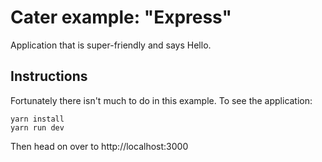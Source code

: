 # Cater example: "Express"

Application that is super-friendly and says Hello.

## Instructions

Fortunately there isn't much to do in this example. To see the application:

    yarn install
    yarn run dev

Then head on over to http://localhost:3000
